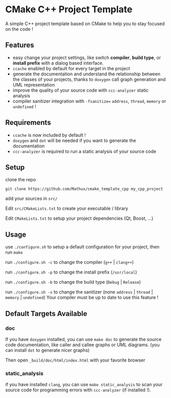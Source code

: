 CMake C++ Project Template
==============

A simple C++ project template based on CMake to help you to stay focused
on the code !

Features
--------

- easy change your project settings, like switch **compiler**, **build type**,
or **install prefix** with a dialog based interface.
- `ccache` enabled by default for every target in the project
- generate the documentation and understand the relationship between the classes of your projects,
thanks to `doxygen` call graph generation and UML representation
- improve the quality of your source code with `ccc-analyzer` static analysis
- compiler sanitizer integration with `-fsanitize=` `address`, `thread`, `memory` or `undefined` !


Requirements
------------

- `ccache` is now included by default !
- `doxygen` and `dot` will be needed if you want to generate the documentation
- `ccc-analyzer` is required to run a static analysis of your source code

Setup
-----

clone the repo

    git clone https://github.com/Mathux/cmake_template_cpp my_cpp_project

add your sources in `src/`

Edit `src/CMakeLists.txt` to create your executable / library

Edit `CMakeLists.txt` to setup your project dependencies (Qt, Boost, ...)

Usage
-----

use `./configure.sh` to setup a default configuration for your project, then run `make`

run `./configure.sh -c` to change the compiler (`g++` | `clang++`)

run `./configure.sh -p` to change the install prefix (`/usr/local`)

run `./configure.sh -b` to change the build type (`Debug` | `Release`)

run `./configure.sh -s` to change the sanitizer (none `address` | `thread` | `memory` | `undefined`)
Your compiler must be up to date to use this feature !

Default Targets Available
-------------------------

### doc

If you have `doxygen` installed, you can use `make doc` to generate the
source code documentation, like caller and callee graphs or UML diagrams.
(you can install `dot` to generate nicer graphs)

Then open `_build/doc/html/index.html` with your favorite browser

### static\_analysis

if you have installed `clang`, you can use `make static_analysis` to
scan your source code for programming errors with `ccc-analyzer` (if installed !).
